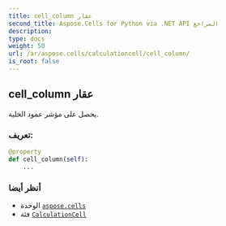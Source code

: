 ```yaml
---
title: cell_column عقار
second_title: Aspose.Cells for Python via .NET API المراجع
description:
type: docs
weight: 50
url: /ar/aspose.cells/calculationcell/cell_column/
is_root: false
---
```

##  cell_column عقار

يحصل على مؤشر عمود الخلية.
###  تعريف:
```python
@property
def cell_column(self):
    ...
```

###  أنظر أيضا
* الوحدة [`aspose.cells`](../../)
* فئة [`CalculationCell`](/cells/python-net/ar/aspose.cells/calculationcell)
